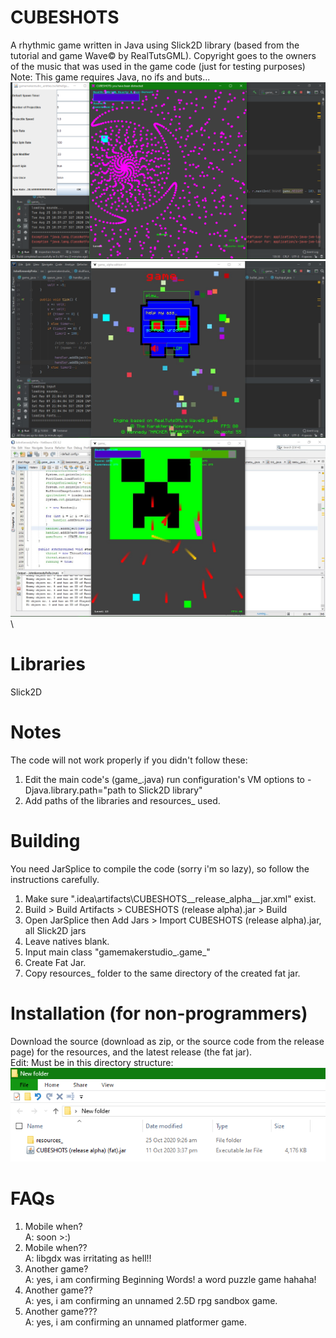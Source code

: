 # CUBESHOTS
A rhythmic game written in Java using Slick2D library (based from the tutorial and game Wave© by RealTutsGML). Copyright goes to the owners of the music that was used in the game code (just for testing purposes)\
Note: This game requires Java, no ifs and buts...\
![image 1](https://github.com/GDjkhp/CUBESHOTS/blob/master/readme%20pics/1%20attempt%20storm.PNG)\
![image 2](https://github.com/GDjkhp/CUBESHOTS/blob/master/readme%20pics/game%20showcase%202.jpg)\
![image 3](https://github.com/GDjkhp/CUBESHOTS/blob/master/readme%20pics/game_%20showcase.jpg)\
# Libraries
Slick2D
# Notes
The code will not work properly if you didn't follow these:
1. Edit the main code's (game_.java) run configuration's VM options to -Djava.library.path="path to Slick2D library"
2. Add paths of the libraries and resources_ used.
# Building
You need JarSplice to compile the code (sorry i'm so lazy), so follow the instructions carefully.
1. Make sure ".idea\artifacts\CUBESHOTS__release_alpha__jar.xml" exist.
2. Build > Build Artifacts > CUBESHOTS (release alpha).jar > Build
3. Open JarSplice then Add Jars > Import CUBESHOTS (release alpha).jar, all Slick2D jars
4. Leave natives blank.
5. Input main class "gamemakerstudio_.game_"
6. Create Fat Jar.
7. Copy resources_ folder to the same directory of the created fat jar.
# Installation (for non-programmers)
Download the source (download as zip, or the source code from the release page) for the resources, and the latest release (the fat jar).\
Edit: Must be in this directory structure:
![add_dir](https://github.com/GDjkhp/CUBESHOTS/blob/master/readme%20pics/dir.png)
# FAQs
1. Mobile when?\
A: soon >:)
2. Mobile when??\
A: libgdx was irritating as hell!!
3. Another game?\
A: yes, i am confirming Beginning Words! a word puzzle game hahaha!
4. Another game??\
A: yes, i am confirming an unnamed 2.5D rpg sandbox game.
5. Another game???\
A: yes, i am confirming an unnamed platformer game.
